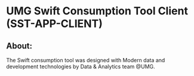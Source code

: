 # UMG Swift Consumption Tool Client (SST-APP-CLIENT)

## About:
The Swift consumption tool was designed with Modern data and development technologies by Data & Analytics team @UMG.
